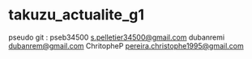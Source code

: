 # takuzu_actualite_g1
pseudo git : pseb34500	s.pelletier34500@gmail.com
	     dubanremi	dubanrem@gmail.com
	     ChritopheP pereira.christophe1995@gmail.com
	     
